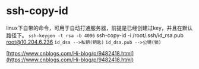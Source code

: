 # ssh-copy-id

linux下自带的命令，可用于自动打通服务器，前提是已经创建过key，并且在默认路径下。 `ssh-keygen -t rsa -b 4096` ssh-copy-id -i /root/.ssh/id\_rsa.pub root@10.204.6.236 `id_dsa -->私钥(钥匙)` `id_dsa.pub -->公钥(锁)`

[https://www.cnblogs.com/Hi-blog/p/9482418.html](https://www.cnblogs.com/Hi-blog/p/9482418.html)

